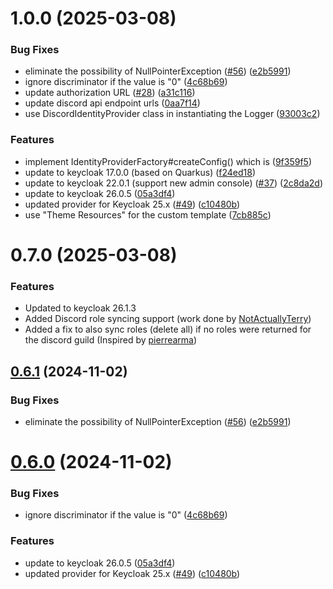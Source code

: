 # 1.0.0 (2025-03-08)


### Bug Fixes

* eliminate the possibility of NullPointerException ([#56](https://github.com/maaroen/keycloak-discord/issues/56)) ([e2b5991](https://github.com/maaroen/keycloak-discord/commit/e2b5991c7ef33ee3ac6483ca00e3e854bb935371))
* ignore discriminator if the value is "0" ([4c68b69](https://github.com/maaroen/keycloak-discord/commit/4c68b69b0bf0d6421589e03e4baf8bbbe5138caa))
* update authorization URL ([#28](https://github.com/maaroen/keycloak-discord/issues/28)) ([a31c116](https://github.com/maaroen/keycloak-discord/commit/a31c116092183318fdbe09fa059a1f63bb0d794c))
* update discord api endpoint urls ([0aa7f14](https://github.com/maaroen/keycloak-discord/commit/0aa7f14edf48a5f9e8a75a68f530cfb1945935e9))
* use DiscordIdentityProvider class in instantiating the Logger ([93003c2](https://github.com/maaroen/keycloak-discord/commit/93003c28bc377577b5d4b218e3d89d984a3f1ae6))


### Features

* implement IdentityProviderFactory#createConfig() which is ([9f359f5](https://github.com/maaroen/keycloak-discord/commit/9f359f5f61848131f1b19994a2c75d6955bb9b27))
* update to keycloak 17.0.0 (based on Quarkus) ([f24ed18](https://github.com/maaroen/keycloak-discord/commit/f24ed1801141da1fbb58d0a58fafdb5aeb0bfa6e))
* update to keycloak 22.0.1 (support new admin console) ([#37](https://github.com/maaroen/keycloak-discord/issues/37)) ([2c8da2d](https://github.com/maaroen/keycloak-discord/commit/2c8da2da4b48ea081644deb7fc11931aba55ba8f))
* update to keycloak 26.0.5 ([05a3df4](https://github.com/maaroen/keycloak-discord/commit/05a3df43f21289762f72e3ac6780fd6b543d8c07))
* updated provider for Keycloak 25.x ([#49](https://github.com/maaroen/keycloak-discord/issues/49)) ([c10480b](https://github.com/maaroen/keycloak-discord/commit/c10480b79864a85817d20d48f949475020322090))
* use "Theme Resources" for the custom template ([7cb885c](https://github.com/maaroen/keycloak-discord/commit/7cb885cea7ae317ae071a2ac72956faa67d4fdf9))

# 0.7.0 (2025-03-08)
### Features
* Updated to keycloak 26.1.3
* Added Discord role syncing support (work done by [NotActuallyTerry](https://github.com/NotActuallyTerry/keycloak-discord))
* Added a fix to also sync roles (delete all) if no roles were returned for the discord guild (Inspired by [pierrearma](https://github.com/NotActuallyTerry/keycloak-discord/pull/2))

## [0.6.1](https://github.com/wadahiro/keycloak-discord/compare/v0.6.0...v0.6.1) (2024-11-02)


### Bug Fixes

* eliminate the possibility of NullPointerException ([#56](https://github.com/wadahiro/keycloak-discord/issues/56)) ([e2b5991](https://github.com/wadahiro/keycloak-discord/commit/e2b5991c7ef33ee3ac6483ca00e3e854bb935371))

# [0.6.0](https://github.com/wadahiro/keycloak-discord/compare/v0.5.0...v0.6.0) (2024-11-02)


### Bug Fixes

* ignore discriminator if the value is "0" ([4c68b69](https://github.com/wadahiro/keycloak-discord/commit/4c68b69b0bf0d6421589e03e4baf8bbbe5138caa))


### Features

* update to keycloak 26.0.5 ([05a3df4](https://github.com/wadahiro/keycloak-discord/commit/05a3df43f21289762f72e3ac6780fd6b543d8c07))
* updated provider for Keycloak 25.x ([#49](https://github.com/wadahiro/keycloak-discord/issues/49)) ([c10480b](https://github.com/wadahiro/keycloak-discord/commit/c10480b79864a85817d20d48f949475020322090))

